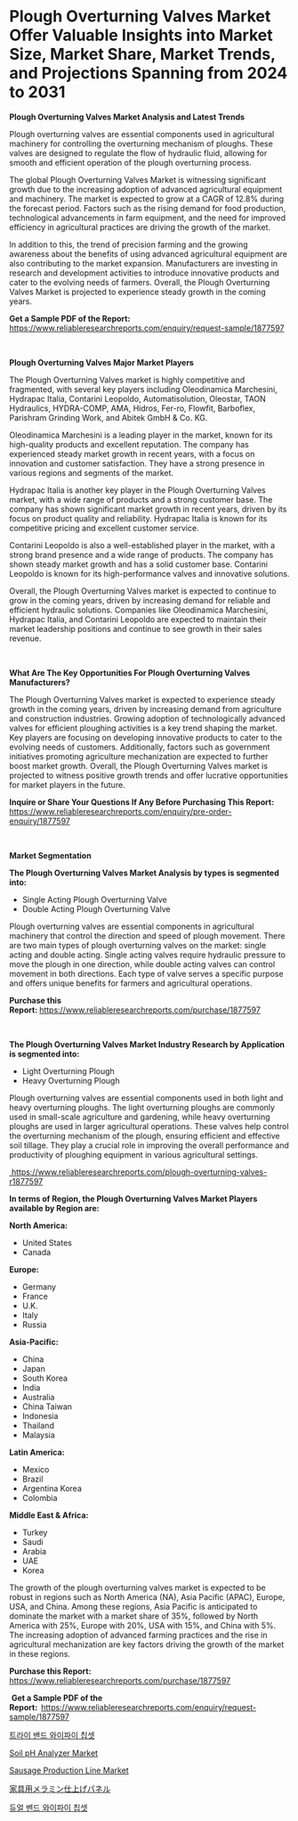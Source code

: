 <p><h1>Plough Overturning Valves Market Offer Valuable Insights into Market Size, Market Share, Market Trends, and Projections Spanning from 2024 to 2031</h1></p><p><strong>Plough Overturning Valves Market Analysis and Latest Trends</strong></p>
<p><p>Plough overturning valves are essential components used in agricultural machinery for controlling the overturning mechanism of ploughs. These valves are designed to regulate the flow of hydraulic fluid, allowing for smooth and efficient operation of the plough overturning process.</p><p>The global Plough Overturning Valves Market is witnessing significant growth due to the increasing adoption of advanced agricultural equipment and machinery. The market is expected to grow at a CAGR of 12.8% during the forecast period. Factors such as the rising demand for food production, technological advancements in farm equipment, and the need for improved efficiency in agricultural practices are driving the growth of the market.</p><p>In addition to this, the trend of precision farming and the growing awareness about the benefits of using advanced agricultural equipment are also contributing to the market expansion. Manufacturers are investing in research and development activities to introduce innovative products and cater to the evolving needs of farmers. Overall, the Plough Overturning Valves Market is projected to experience steady growth in the coming years.</p></p>
<p><strong>Get a Sample PDF of the Report:&nbsp;</strong> <a href="https://www.reliableresearchreports.com/enquiry/request-sample/1877597">https://www.reliableresearchreports.com/enquiry/request-sample/1877597</a></p>
<p>&nbsp;</p>
<p><strong>Plough Overturning Valves Major Market Players</strong></p>
<p><p>The Plough Overturning Valves market is highly competitive and fragmented, with several key players including Oleodinamica Marchesini, Hydrapac Italia, Contarini Leopoldo, Automatisolution, Oleostar, TAON Hydraulics, HYDRA-COMP, AMA, Hidros, Fer-ro, Flowfit, Barboflex, Parishram Grinding Work, and Abitek GmbH & Co. KG.</p><p>Oleodinamica Marchesini is a leading player in the market, known for its high-quality products and excellent reputation. The company has experienced steady market growth in recent years, with a focus on innovation and customer satisfaction. They have a strong presence in various regions and segments of the market.</p><p>Hydrapac Italia is another key player in the Plough Overturning Valves market, with a wide range of products and a strong customer base. The company has shown significant market growth in recent years, driven by its focus on product quality and reliability. Hydrapac Italia is known for its competitive pricing and excellent customer service.</p><p>Contarini Leopoldo is also a well-established player in the market, with a strong brand presence and a wide range of products. The company has shown steady market growth and has a solid customer base. Contarini Leopoldo is known for its high-performance valves and innovative solutions.</p><p>Overall, the Plough Overturning Valves market is expected to continue to grow in the coming years, driven by increasing demand for reliable and efficient hydraulic solutions. Companies like Oleodinamica Marchesini, Hydrapac Italia, and Contarini Leopoldo are expected to maintain their market leadership positions and continue to see growth in their sales revenue.</p></p>
<p>&nbsp;</p>
<p><strong>What Are The Key Opportunities For Plough Overturning Valves Manufacturers?</strong></p>
<p><p>The Plough Overturning Valves market is expected to experience steady growth in the coming years, driven by increasing demand from agriculture and construction industries. Growing adoption of technologically advanced valves for efficient ploughing activities is a key trend shaping the market. Key players are focusing on developing innovative products to cater to the evolving needs of customers. Additionally, factors such as government initiatives promoting agriculture mechanization are expected to further boost market growth. Overall, the Plough Overturning Valves market is projected to witness positive growth trends and offer lucrative opportunities for market players in the future.</p></p>
<p><strong>Inquire or Share Your Questions If Any Before Purchasing This Report:</strong> <a href="https://www.reliableresearchreports.com/enquiry/pre-order-enquiry/1877597">https://www.reliableresearchreports.com/enquiry/pre-order-enquiry/1877597</a></p>
<p>&nbsp;</p>
<p><strong>Market Segmentation</strong></p>
<p><strong>The Plough Overturning Valves Market Analysis by types is segmented into:</strong></p>
<p><ul><li>Single Acting Plough Overturning Valve</li><li>Double Acting Plough Overturning Valve</li></ul></p>
<p><p>Plough overturning valves are essential components in agricultural machinery that control the direction and speed of plough movement. There are two main types of plough overturning valves on the market: single acting and double acting. Single acting valves require hydraulic pressure to move the plough in one direction, while double acting valves can control movement in both directions. Each type of valve serves a specific purpose and offers unique benefits for farmers and agricultural operations.</p></p>
<p><strong>Purchase this Report:&nbsp;</strong><a href="https://www.reliableresearchreports.com/purchase/1877597">https://www.reliableresearchreports.com/purchase/1877597</a></p>
<p>&nbsp;</p>
<p><strong>The Plough Overturning Valves Market Industry Research by Application is segmented into:</strong></p>
<p><ul><li>Light Overturning Plough</li><li>Heavy Overturning Plough</li></ul></p>
<p><p>Plough overturning valves are essential components used in both light and heavy overturning ploughs. The light overturning ploughs are commonly used in small-scale agriculture and gardening, while heavy overturning ploughs are used in larger agricultural operations. These valves help control the overturning mechanism of the plough, ensuring efficient and effective soil tillage. They play a crucial role in improving the overall performance and productivity of ploughing equipment in various agricultural settings.</p></p>
<p><a href="https://www.reliableresearchreports.com/plough-overturning-valves-r1877597">&nbsp;https://www.reliableresearchreports.com/plough-overturning-valves-r1877597</a></p>
<p><strong>In terms of Region, the Plough Overturning Valves Market Players available by Region are:</strong></p>
<p>
    <p> <strong> North America: </strong>
        <ul>
            <li>United States</li>
            <li>Canada</li>
        </ul>
        </p> 
    <p> <strong> Europe: </strong>
        <ul>
            <li>Germany</li>
            <li>France</li>
            <li>U.K.</li>
            <li>Italy</li>
            <li>Russia</li>
        </ul>
        </p> 
    <p> <strong> Asia-Pacific: </strong>
        <ul>
            <li>China</li>
            <li>Japan</li>
            <li>South Korea</li>
            <li>India</li>
            <li>Australia</li>
            <li>China Taiwan</li>
            <li>Indonesia</li>
            <li>Thailand</li>
            <li>Malaysia</li>
        </ul>
        </p> 
    <p> <strong> Latin America: </strong>
        <ul>
            <li>Mexico</li>
            <li>Brazil</li>
            <li>Argentina Korea</li>
            <li>Colombia</li>
        </ul>
        </p> 
    <p> <strong> Middle East & Africa: </strong>
        <ul>
            <li>Turkey</li>
            <li>Saudi</li>
            <li>Arabia</li>
            <li>UAE</li>
            <li>Korea</li>
        </ul>
    </p>
    </p>
<p><p>The growth of the plough overturning valves market is expected to be robust in regions such as North America (NA), Asia Pacific (APAC), Europe, USA, and China. Among these regions, Asia Pacific is anticipated to dominate the market with a market share of 35%, followed by North America with 25%, Europe with 20%, USA with 15%, and China with 5%. The increasing adoption of advanced farming practices and the rise in agricultural mechanization are key factors driving the growth of the market in these regions.</p></p>
<p><strong>Purchase this Report: </strong><a href="https://www.reliableresearchreports.com/purchase/1877597">https://www.reliableresearchreports.com/purchase/1877597</a></p>
<p>&nbsp;<strong>Get a Sample PDF of the Report:&nbsp;&nbsp;</strong><a href="https://www.reliableresearchreports.com/enquiry/request-sample/1877597">https://www.reliableresearchreports.com/enquiry/request-sample/1877597</a></p>
<p><strong></strong></p>
<p><p><a href="https://github.com/emakpiahsopiah/Market-Research-Report-List-1/blob/main/8609640177560.md">트라이 밴드 와이파이 칩셋</a></p><p><a href="https://github.com/whpnbwim9/Market-Research-Report-List-1/blob/main/soil-ph-analyzer-market.md">Soil pH Analyzer Market</a></p><p><a href="https://github.com/thereveren80/Market-Research-Report-List-1/blob/main/sausage-production-line-market.md">Sausage Production Line Market</a></p><p><a href="https://github.com/WhitneyMurphy1982/Market-Research-Report-List-1/blob/main/3611421164597.md">家具用メラミン仕上げパネル</a></p><p><a href="https://github.com/nuekbpymrrz5/Market-Research-Report-List-2/blob/main/8173625177561.md">듀얼 밴드 와이파이 칩셋</a></p></p>